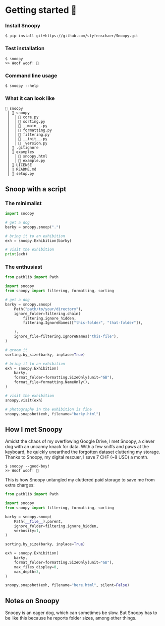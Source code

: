 # Getting started 🐶

### Install Snoopy
```
$ pip install git+https://github.com/styfenschaer/Snoopy.git
```

### Test installation
```
$ snoopy
>> Woof woof! 🐶
```

### Command line usage
```
$ snoopy --help
```

### What it can look like
```
📁 snoopy
 │ 📁 snoopy
 │  │ 📄 core.py
 │  │ 📄 sorting.py
 │  │ 📄 __main__.py
 │  │ 📄 formatting.py
 │  │ 📄 filtering.py
 │  │ 📄 __init__.py
 │  │ 📄 _version.py
 │ 📄 .gitignore
 │ 📁 examples
 │  │ 📄 snoopy.html
 │  │ 📄 example.py
 │ 📄 LICENSE
 │ 📄 README.md
 │ 📄 setup.py
```

## Snoop with a script
### The minimalist
```python
import snoopy

# get a dog
barky = snoopy.snoop(".")

# bring it to an exhibition
exh = snoopy.Exhibition(barky)

# visit the exhibition
print(exh)
```

### The enthusiast
```python
from pathlib import Path

import snoopy
from snoopy import filtering, formatting, sorting

# get a dog
barky = snoopy.snoop(
    Path("path/to/your/directory"),
    ignore_folder=filtering.chain(
        filtering.ignore_hidden,
        filtering.IgnoreNames(["this-folder", "that-folder"]),

    ),
    ignore_file=filtering.IgnoreNames("this-file"),
)

# groom it
sorting.by_size(barky, inplace=True)

# bring it to an exhibition
exh = snoopy.Exhibition(
    barky,
    format_folder=formatting.SizeOnly(unit="GB"),
    format_file=formatting.NameOnly(),
)

# visit the exhibition
snoopy.visit(exh)

# photography in the exhibition is fine
snoopy.snapshot(exh, filename="barky.html")
```

## How I met Snoopy
Amidst the chaos of my overflowing Google Drive, I met Snoopy, a clever dog with an uncanny knack for data. With a few sniffs and paws at the keyboard, he quickly unearthed the forgotten dataset cluttering my storage. Thanks to Snoopy, my digital rescuer, I save 7 CHF (~8 USD) a month.
```
$ snoopy --good-boy!
>> Woof woof! 🐶
```

This is how Snoopy untangled my cluttered paid storage to save me from extra charges:
```python
from pathlib import Path

import snoopy
from snoopy import filtering, formatting, sorting

barky = snoopy.snoop(
    Path(__file__).parent,
    ignore_folder=filtering.ignore_hidden,
    verbosity=1,
)

sorting.by_size(barky, inplace=True)

exh = snoopy.Exhibition(
    barky,
    format_folder=formatting.SizeOnly(unit="GB"),
    max_files_display=0,
    max_depth=3,
)

snoopy.snapshot(exh, filename="here.html", silent=False)
```

## Notes on Snoopy
Snoopy is an eager dog, which can sometimes be slow. But Snoopy has to be like this because he reports folder sizes, among other things.
